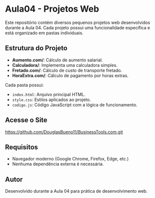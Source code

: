 # Aula04 - Projetos Web

Este repositório contém diversos pequenos projetos web desenvolvidos durante a Aula 04. Cada projeto possui uma funcionalidade específica e está organizado em pastas individuais.

## Estrutura do Projeto

- **Aumento.com/**: Cálculo de aumento salarial.
- **Calculadora/**: Implementa uma calculadora simples.
- **Fretado.com/**: Cálculo de custo de transporte fretado.
- **HoraExtra.com/**: Cálculo de pagamento por horas extras.

Cada pasta possui:
- `index.html`: Arquivo principal HTML.
- `style.css`: Estilos aplicados ao projeto.
- `codigo.js`: Código JavaScript com a lógica de funcionamento.

## Acesse o Site
https://github.com/DouglasBueno11/BusinessTools.com.git

## Requisitos

- Navegador moderno (Google Chrome, Firefox, Edge, etc.)
- Nenhuma dependência externa é necessária.

## Autor
Desenvolvido durante a Aula 04 para prática de desenvolvimento web.

